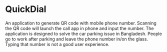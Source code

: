 # QuickDial
An application to generate QR code with mobile phone number. Scanning the QR code will launch the call app in phone and input the number. The application is designed to solve the car parking issue in Bangladesh. People go to work after parking and leave the phone number in/on the glass. Typing that number is not a good user experience.

